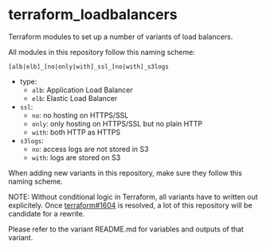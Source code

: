 # terraform_loadbalancers
Terraform modules to set up a number of variants of load balancers.

All modules in this repository follow this naming scheme:

```
[alb|elb]_[no|only|with]_ssl_[no|with]_s3logs
```

* type:
   * `alb`: Application Load Balancer
   * `elb`: Elastic Load Balancer
* `ssl`:
   * `no`: no hosting on HTTPS/SSL
   * `only`: only hosting on HTTPS/SSL but no plain HTTP
   * `with`: both HTTP as HTTPS
* `s3logs`:
   * `no`: access logs are not stored in S3
   * `with`: logs are stored on S3

When adding new variants in this repository, make sure they follow this naming scheme.

NOTE: Without conditional logic in Terraform, all variants have to written out explicitely. Once
[terraform#1604](https://github.com/hashicorp/terraform/issues/1604) is resolved, a lot of
this repository will be candidate for a rewrite.

Please refer to the variant README.md for variables and outputs of that variant.
